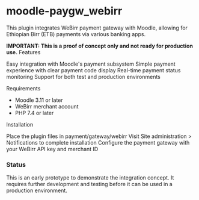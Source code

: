 # moodle-paygw_webirr
This plugin integrates WeBirr payment gateway with Moodle, allowing for Ethiopian Birr (ETB) payments via various banking apps.

**IMPORTANT: This is a proof of concept only and not ready for production use.**
Features

Easy integration with Moodle's payment subsystem
Simple payment experience with clear payment code display
Real-time payment status monitoring
Support for both test and production environments

Requirements

- Moodle 3.11 or later
- WeBirr merchant account
- PHP 7.4 or later

Installation

Place the plugin files in payment/gateway/webirr
Visit Site administration > Notifications to complete installation
Configure the payment gateway with your WeBirr API key and merchant ID

### Status
This is an early prototype to demonstrate the integration concept. It requires further development and testing before it can be used in a production environment.